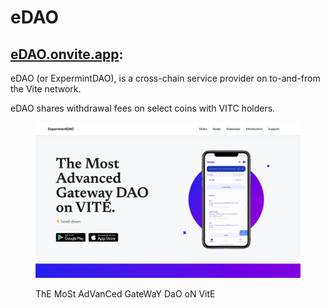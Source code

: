 # eDAO

## [eDAO.onvite.app](https://edao.onvite.app):

eDAO (or ExpermintDAO), is a cross-chain service provider on to-and-from the Vite network.

eDAO shares withdrawal fees on select coins with VITC holders.

<figure><img src="../.gitbook/assets/Screen Capture 2022-09-06 at 20.16.31.png" alt=""><figcaption><p>ThE MoSt AdVanCed GateWaY DaO oN VitE</p></figcaption></figure>
